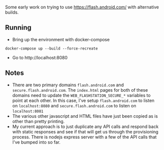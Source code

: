 Some early work on trying to use https://flash.android.com/ with alternative builds.

## Running
* Bring up the environment with docker-compose
```
docker-compose up --build --force-recreate
```
* Go to http://localhost:8080

## Notes
* There are two primary domains `flash.android.com` and `secure.flash.android.com`. The `index.html` pages for both of these domains need to update the `WEB_FLASHSTATION_SECURE_*` variables to point at each other. In this case, I've setup `flash.android.com` to listen on `localhost:8080` and `secure.flash.android.com` to listen on `localhost:8081`
* The various other javascript and HTML files have just been copied as is other than pretty printing.
* My current approach is to just duplicate any API calls and respond back with static responses and see if that will get us through the provisioning process. There is nodejs express server with a few of the API calls that I've bumped into so far.
